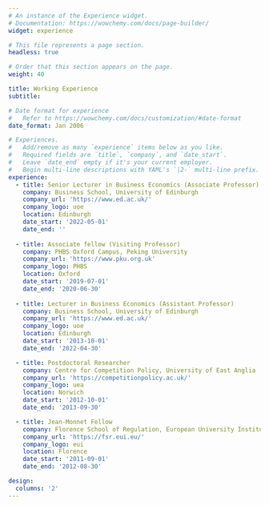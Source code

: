 ```yaml
---
# An instance of the Experience widget.
# Documentation: https://wowchemy.com/docs/page-builder/
widget: experience

# This file represents a page section.
headless: true

# Order that this section appears on the page.
weight: 40

title: Working Experience
subtitle:

# Date format for experience
#   Refer to https://wowchemy.com/docs/customization/#date-format
date_format: Jan 2006

# Experiences.
#   Add/remove as many `experience` items below as you like.
#   Required fields are `title`, `company`, and `date_start`.
#   Leave `date_end` empty if it's your current employer.
#   Begin multi-line descriptions with YAML's `|2-` multi-line prefix.
experience:
  - title: Senior Lecturer in Business Economics (Associate Professor)
    company: Business School, University of Edinburgh
    company_url: 'https://www.ed.ac.uk/'
    company_logo: uoe
    location: Edinburgh
    date_start: '2022-05-01'
    date_end: ''
    
  - title: Associate fellow (Visiting Professor)
    company: PHBS Oxford Campus, Peking University 
    company_url: 'https://www.pku.org.uk'
    company_logo: PHBS
    location: Oxford
    date_start: '2019-07-01'
    date_end: '2020-06-30'
   
  - title: Lecturer in Business Economics (Assistant Professor)
    company: Business School, University of Edinburgh
    company_url: 'https://www.ed.ac.uk/'
    company_logo: uoe
    location: Edinburgh
    date_start: '2013-10-01'
    date_end: '2022-04-30'

  - title: Postdoctoral Researcher
    company: Centre for Competition Policy, University of East Anglia
    company_url: 'https://competitionpolicy.ac.uk/'
    company_logo: uea
    location: Norwich
    date_start: '2012-10-01'
    date_end: '2013-09-30'

  - title: Jean-Monnet Fellow
    company: Florence School of Regulation, European University Institute
    company_url: 'https://fsr.eui.eu/'
    company_logo: eui
    location: Florence
    date_start: '2011-09-01'
    date_end: '2012-08-30'

design:
  columns: '2'
---
```

